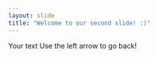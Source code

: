 ```yaml
---
layout: slide
title: "Welcome to our second slide! :)"
---
```

Your text
Use the left arrow to go back!
